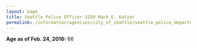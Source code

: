 ```yaml
---
layout: page
title: Seattle Police Officer 3159 Mark E. Katzer
permalink: /information/agencies/city_of_seattle/seattle_police_department/copbook/3159/
---
```


**Age as of Feb. 24, 2016:** 66
